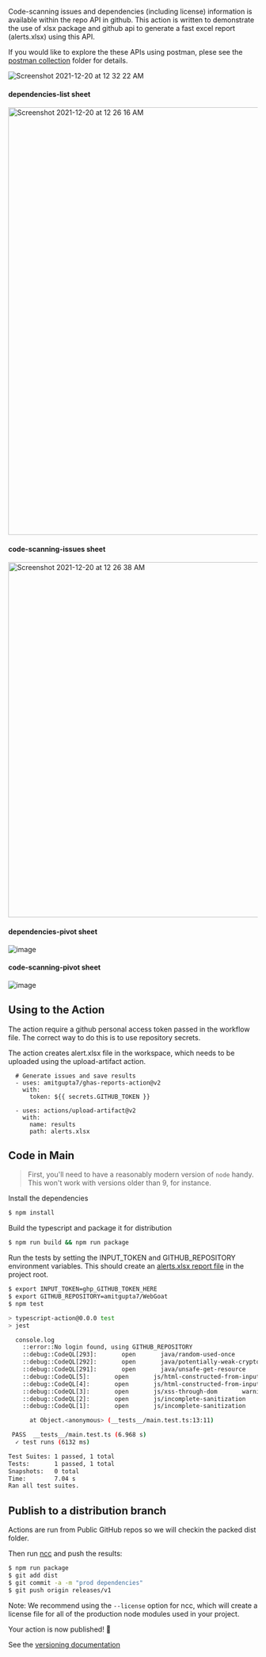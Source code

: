 
Code-scanning issues and dependencies (including license) information is available within the repo API in github. This action is written to demonstrate the use of xlsx package and github api to generate a fast excel report (alerts.xlsx) using this API.  

If you would like to explore the these APIs using postman, plese see the [postman collection](Reports%20Postman%20Collection/) folder for details. 


![Screenshot 2021-12-20 at 12 32 22 AM](https://user-images.githubusercontent.com/23517709/146687440-20259d95-3a6a-4d03-8cf0-4fb401414b41.png)

#### dependencies-list sheet
<img width="863" alt="Screenshot 2021-12-20 at 12 26 16 AM" src="https://user-images.githubusercontent.com/23517709/146687357-062d7710-d33a-4987-9974-0c0c3a364602.png">

#### code-scanning-issues sheet
<img width="717" alt="Screenshot 2021-12-20 at 12 26 38 AM" src="https://user-images.githubusercontent.com/23517709/146687360-b04a651f-6e06-4b40-8b0a-d436e50c68b4.png">

#### dependencies-pivot sheet
![image](https://user-images.githubusercontent.com/23517709/147328752-73398082-421b-4429-b7cb-0059eeab3abb.png)

#### code-scanning-pivot sheet
![image](https://user-images.githubusercontent.com/23517709/147328828-6453d99e-2cd0-4ccd-a812-100446248854.png)


## Using to the Action

The action require a github personal access token passed in the workflow file. The correct way to do this is to use repository secrets.

The action creates alert.xlsx file in the workspace, which needs to be uploaded using the upload-artifact action.

      # Generate issues and save results
      - uses: amitgupta7/ghas-reports-action@v2
        with:
          token: ${{ secrets.GITHUB_TOKEN }}

      - uses: actions/upload-artifact@v2
        with:
          name: results
          path: alerts.xlsx          

## Code in Main

> First, you'll need to have a reasonably modern version of `node` handy. This won't work with versions older than 9, for instance.

Install the dependencies  
```bash
$ npm install
```

Build the typescript and package it for distribution
```bash
$ npm run build && npm run package
```

Run the tests by setting the INPUT_TOKEN and GITHUB_REPOSITORY environment variables. This should create an [alerts.xlsx report file](alerts.xlsx) in the project root. 

```bash
$ export INPUT_TOKEN=ghp_GITHUB_TOKEN_HERE
$ export GITHUB_REPOSITORY=amitgupta7/WebGoat
$ npm test

> typescript-action@0.0.0 test
> jest

  console.log
    ::error::No login found, using GITHUB_REPOSITORY
    ::debug::CodeQL[293]:       open       java/random-used-once       warning
    ::debug::CodeQL[292]:       open       java/potentially-weak-cryptographic-algorithm       warning
    ::debug::CodeQL[291]:       open       java/unsafe-get-resource       warning
    ::debug::CodeQL[5]:       open       js/html-constructed-from-input       error
    ::debug::CodeQL[4]:       open       js/html-constructed-from-input       error
    ::debug::CodeQL[3]:       open       js/xss-through-dom       warning
    ::debug::CodeQL[2]:       open       js/incomplete-sanitization       warning
    ::debug::CodeQL[1]:       open       js/incomplete-sanitization       warning

      at Object.<anonymous> (__tests__/main.test.ts:13:11)

 PASS  __tests__/main.test.ts (6.968 s)
  ✓ test runs (6132 ms)

Test Suites: 1 passed, 1 total
Tests:       1 passed, 1 total
Snapshots:   0 total
Time:        7.04 s
Ran all test suites.
```

## Publish to a distribution branch

Actions are run from Public GitHub repos so we will checkin the packed dist folder. 

Then run [ncc](https://github.com/zeit/ncc) and push the results:
```bash
$ npm run package
$ git add dist
$ git commit -a -m "prod dependencies"
$ git push origin releases/v1
```

Note: We recommend using the `--license` option for ncc, which will create a license file for all of the production node modules used in your project.

Your action is now published! :rocket: 

See the [versioning documentation](https://github.com/actions/toolkit/blob/master/docs/action-versioning.md)
